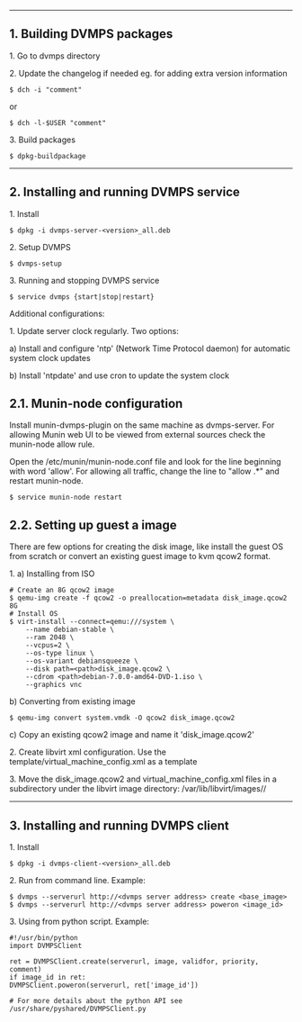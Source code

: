 
---------------------------
1\. Building DVMPS packages
---------------------------

1\. Go to dvmps directory

2\. Update the changelog if needed eg. for adding extra version information

    $ dch -i "comment"

or

    $ dch -l-$USER "comment"

3\. Build packages

    $ dpkg-buildpackage


----------------------------------------
2\. Installing and running DVMPS service
----------------------------------------
1\. Install

    $ dpkg -i dvmps-server-<version>_all.deb

2\. Setup DVMPS

    $ dvmps-setup

3\. Running and stopping DVMPS service

    $ service dvmps {start|stop|restart}

Additional configurations:

1\. Update server clock regularly. Two options:

a) Install and configure 'ntp' (Network Time Protocol daemon) for automatic
 system clock updates

b) Install 'ntpdate' and use cron to update the system clock


2.1. Munin-node configuration
------------------------------
Install munin-dvmps-plugin on the same machine as dvmps-server. For allowing Munin web UI to be viewed from external sources check the munin-node allow rule.

Open the /etc/munin/munin-node.conf file and look for the line beginning with word 'allow'.
For allowing all traffic, change the line to "allow .*" and restart munin-node.

    $ service munin-node restart


2.2. Setting up guest a image
------------------------------
There are few options for creating the disk image, like install the 
guest OS from scratch or convert an existing guest image to kvm qcow2 format.

1\.
a) Installing from ISO

    # Create an 8G qcow2 image
    $ qemu-img create -f qcow2 -o preallocation=metadata disk_image.qcow2 8G
    # Install OS
    $ virt-install --connect=qemu:///system \
        --name debian-stable \
        --ram 2048 \
        --vcpus=2 \
        --os-type linux \
        --os-variant debiansqueeze \
        --disk path=<path>disk_image.qcow2 \
        --cdrom <path>debian-7.0.0-amd64-DVD-1.iso \
        --graphics vnc

b) Converting from existing image 

    $ qemu-img convert system.vmdk -O qcow2 disk_image.qcow2

c) Copy an existing qcow2 image and name it 'disk_image.qcow2'

2\. Create libvirt xml configuration.
  Use the template/virtual_machine_config.xml as a template 

3\. Move the disk_image.qcow2 and virtual_machine_config.xml files
   in a subdirectory under the libvirt image directory:
       /var/lib/libvirt/images/<image name>/


---------------------------------------
3\. Installing and running DVMPS client
---------------------------------------
1\. Install

    $ dpkg -i dvmps-client-<version>_all.deb

2\. Run from command line. Example:

    $ dvmps --serverurl http://<dvmps server address> create <base_image>
    $ dvmps --serverurl http://<dvmps server address> poweron <image_id>

3\. Using from python script. Example:

    #!/usr/bin/python
    import DVMPSClient
    
    ret = DVMPSClient.create(serverurl, image, validfor, priority, comment)
    if image_id in ret:
    DVMPSClient.poweron(serverurl, ret['image_id'])
    
    # For more details about the python API see /usr/share/pyshared/DVMPSClient.py


